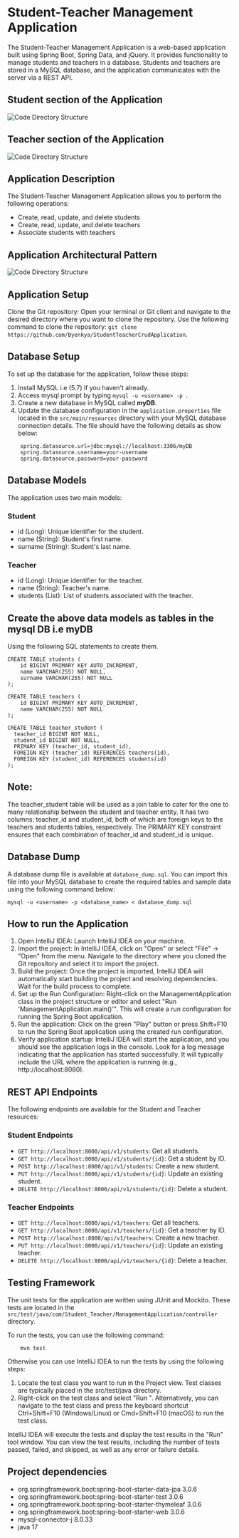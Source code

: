 # Student-Teacher Management Application

The Student-Teacher Management Application is a web-based application built using Spring Boot, Spring Data, and jQuery. It provides functionality to manage students and teachers in a database. Students and teachers are stored in a MySQL database, and the application communicates with the server via a REST API.
## Student section of the Application
![Code Directory Structure](project-images/student_section.png)

## Teacher section of the Application
![Code Directory Structure](project-images/teacher_section.png)

## Application Description

The Student-Teacher Management Application allows you to perform the following operations:

- Create, read, update, and delete students
- Create, read, update, and delete teachers
- Associate students with teachers

## Application Architectural Pattern
![Code Directory Structure](project-images/architectural_pattern.png)

## Application Setup

Clone the Git repository: Open your terminal or Git client and navigate to the desired directory where you want to clone the repository. Use the following command to clone the repository:
      ```git clone  https://github.com/Byenkya/StudentTeacherCrudApplication```.

## Database Setup

To set up the database for the application, follow these steps:

1. Install MySQL i.e (5.7) if you haven't already.
2. Access mysql prompt by typing ```mysql -u <username> -p ```.
3. Create a new database in MySQL called **myDB**.
4. Update the database configuration in the `application.properties` file located in the `src/main/resources` directory with your MySQL database connection details. The file should have the following details as show below:
```
    spring.datasource.url=jdbc:mysql://localhost:3306/myDB
    spring.datasource.username=your-username
    spring.datasource.password=your-password
```
## Database Models

The application uses two main models:

### Student

- id (Long): Unique identifier for the student.
- name (String): Student's first name.
- surname (String): Student's last name.

### Teacher

- id (Long): Unique identifier for the teacher.
- name (String): Teacher's name.
- students (List<Student>): List of students associated with the teacher.

## Create the above data models as tables in the mysql DB i.e myDB
Using the following SQL statements to create them.
```
CREATE TABLE students (
    id BIGINT PRIMARY KEY AUTO_INCREMENT,
    name VARCHAR(255) NOT NULL,   
    surname VARCHAR(255) NOT NULL 
);

CREATE TABLE teachers (
    id BIGINT PRIMARY KEY AUTO_INCREMENT,
    name VARCHAR(255) NOT NULL 
);

CREATE TABLE teacher_student (
  teacher_id BIGINT NOT NULL,
  student_id BIGINT NOT NULL,
  PRIMARY KEY (teacher_id, student_id),
  FOREIGN KEY (teacher_id) REFERENCES teachers(id),
  FOREIGN KEY (student_id) REFERENCES students(id)
);
```

## Note:
The teacher_student table will be used as a join table to cater for the one to many relationship between the student and teacher entity. It has two columns: teacher_id and student_id, both of which are foreign keys to the teachers and students tables, respectively. The PRIMARY KEY constraint ensures that each combination of teacher_id and student_id is unique.

## Database Dump

A database dump file is available at `database_dump.sql`. You can import this file into your MySQL database to create the required tables and sample data using the following command below:
```
mysql -u <username> -p <database_name> < database_dump.sql

```

## How to run the Application
1. Open IntelliJ IDEA: Launch IntelliJ IDEA on your machine.
2. Import the project: In IntelliJ IDEA, click on "Open" or select "File" -> "Open" from the menu. Navigate to the directory where you cloned the Git repository and select it to import the project.
3. Build the project: Once the project is imported, IntelliJ IDEA will automatically start building the project and resolving dependencies. Wait for the build process to complete.
4. Set up the Run Configuration: Right-click on the ManagementApplication class in the project structure or editor and select "Run 'ManagementApplication.main()'". This will create a run configuration for running the Spring Boot application.
5. Run the application: Click on the green "Play" button or press Shift+F10 to run the Spring Boot application using the created run configuration.
6. Verify application startup: IntelliJ IDEA will start the application, and you should see the application logs in the console. Look for a log message indicating that the application has started successfully. It will typically include the URL where the application is running (e.g., http://localhost:8080).


## REST API Endpoints

The following endpoints are available for the Student and Teacher resources:

### Student Endpoints

- `GET http://localhost:8000/api/v1/students`: Get all students.
- `GET http://localhost:8000/api/v1/students/{id}`: Get a student by ID.
- `POST http://localhost:8000/api/v1/students`: Create a new student.
- `PUT http://localhost:8000/api/v1/students/{id}`: Update an existing student.
- `DELETE http://localhost:8000/api/v1/students/{id}`: Delete a student.

### Teacher Endpoints

- `GET http://localhost:8000/api/v1/teachers`: Get all teachers.
- `GET http://localhost:8000/api/v1/teachers/{id}`: Get a teacher by ID.
- `POST http://localhost:8000/api/v1/teachers`: Create a new teacher.
- `PUT http://localhost:8000/api/v1/teachers/{id}`: Update an existing teacher.
- `DELETE http://localhost:8000/api/v1/teachers/{id}`: Delete a teacher.

## Testing Framework

The unit tests for the application are written using JUnit and Mockito. These tests are located in the `src/test/java/com/Student_Teacher/ManagementApplication/controller` directory.

To run the tests, you can use the following command:
```
    mvn test
```
Otherwise  you can use IntelliJ IDEA to run the tests by using the following steps:

1. Locate the test class you want to run in the Project view. Test classes are typically placed in  the src/test/java directory.
2. Right-click on the test class and select "Run <TestClassName>". Alternatively, you can navigate to the test class and press the keyboard shortcut Ctrl+Shift+F10 (Windows/Linux) or Cmd+Shift+F10 (macOS) to run the test class.

IntelliJ IDEA will execute the tests and display the test results in the "Run" tool window. You can view the test results, including the number of tests passed, failed, and skipped, as well as any error or failure details.

## Project dependencies
- org.springframework.boot:spring-boot-starter-data-jpa 3.0.6
- org.springframework.boot:spring-boot-starter-test 3.0.6
- org.springframework.boot:spring-boot-starter-thymeleaf 3.0.6
- org.springframework.boot:spring-boot-starter-web 3.0.6
- mysql-connector-j 8.0.33
- java 17
